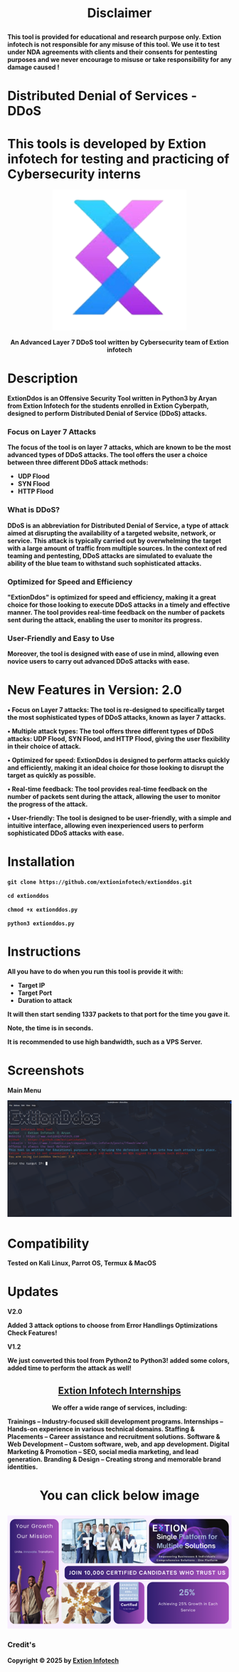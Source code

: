 # <p align="center">Disclaimer

<b>This tool is provided for educational and research purpose only. Extion infotech is not   responsible for any misuse of this tool. 
We use it to test under NDA agreements with clients and their consents for pentesting purposes and we never encourage to misuse or take responsibility for any damage caused !
#
# Distributed Denial of Services - DDoS 
# This tools is developed by Extion infotech for testing and practicing of Cybersecurity interns 


<p align="center">
<a href="https://www.extioninfotech.com/"><img src="images/extioninfotech.png" width="300px" alt="Extion Infotech"></a>
</p>

<p align="center">
An Advanced Layer 7 DDoS tool written by Cybersecurity team of Extion infotech
</p>

# Description

**ExtionDdos** is an Offensive Security Tool written in Python3 by Aryan from Extion Infotech for the students enrolled in Extion Cyberpath, designed to perform **Distributed Denial of Service (DDoS)** attacks.

### **Focus on Layer 7 Attacks**

The focus of the tool is on **layer 7 attacks**, which are known to be the most advanced types of DDoS attacks. The tool offers the user a choice between three different DDoS attack methods: 

- UDP Flood
- SYN Flood
- HTTP Flood

### **What is DDoS?**

DDoS is an abbreviation for **Distributed Denial of Service**, a type of attack aimed at disrupting the availability of a targeted website, network, or service. This attack is typically carried out by overwhelming the target with a large amount of traffic from multiple sources. In the context of red teaming and pentesting, DDoS attacks are simulated to evaluate the ability of the blue team to withstand such sophisticated attacks.

### **Optimized for Speed and Efficiency**

"ExtionDdos" is optimized for speed and efficiency, making it a great choice for those looking to execute DDoS attacks in a timely and effective manner. The tool provides real-time feedback on the number of packets sent during the attack, enabling the user to monitor its progress.

### **User-Friendly and Easy to Use**

Moreover, the tool is designed with ease of use in mind, allowing even novice users to carry out advanced DDoS attacks with ease.


# New Features in Version: 2.0

• Focus on Layer 7 attacks: The tool is re-designed to specifically target the most sophisticated types of DDoS attacks, known as layer 7 attacks.

• Multiple attack types: The tool offers three different types of DDoS attacks: UDP Flood, SYN Flood, and HTTP Flood, giving the user flexibility in their choice of attack.

• Optimized for speed: ExtionDdos is designed to perform attacks quickly and efficiently, making it an ideal choice for those looking to disrupt the target as quickly as possible.

• Real-time feedback: The tool provides real-time feedback on the number of packets sent during the attack, allowing the user to monitor the progress of the attack.

• User-friendly: The tool is designed to be user-friendly, with a simple and intuitive interface, allowing even inexperienced users to perform sophisticated DDoS attacks with ease.


# Installation

`git clone https://github.com/extioninfotech/extionddos.git`

`cd extionddos`

`chmod +x extionddos.py`

`python3 extionddos.py`


# Instructions

All you have to do when you run this tool is provide it with:

- Target IP
- Target Port
- Duration to attack

It will then start sending 1337 packets to that port for the time you gave it.

Note, the time is in seconds.

It is recommended to use high bandwidth, such as a VPS Server.


# Screenshots

**Main Menu**

![ExtionDdos](images/ss.png)

# Compatibility

Tested on Kali Linux, Parrot OS, Termux & MacOS


# Updates

V2.0

Added 3 attack options to choose from
Error Handlings
Optimizations
Check Features!

V1.2

We just converted this tool from Python2 to Python3! added some colors, added time to perform the attack as well!



<h2 align="center">
  <a href="https://docs.google.com/forms/d/e/1FAIpQLSevJAasjy4LYz9iuAzcTZu7oppCqni7uoVxzVSDm5pNVp17ww/viewform?pli=1" target="_blank">Extion Infotech Internships</a>
</h2>

<p align="center">
We offer a wide range of services, including:

Trainings – Industry-focused skill development programs.
Internships – Hands-on experience in various technical domains.
Staffing & Placements – Career assistance and recruitment solutions.
Software & Web Development – Custom software, web, and app development.
Digital Marketing & Promotion – SEO, social media marketing, and lead generation.
Branding & Design – Creating strong and memorable brand identities.
</p>

# <p align="center">You can click below image
</p>

<p align="center">

<a href="https://docs.google.com/forms/d/e/1FAIpQLSevJAasjy4LYz9iuAzcTZu7oppCqni7uoVxzVSDm5pNVp17ww/viewform?pli=1" target="_blank">
  <img src="images/image.png" alt="Form Image" style="max-width: 100%; height: auto;">
</a>

### Credit's
Copyright © 2025 by [Extion Infotech](https://extioninfotech.com)

